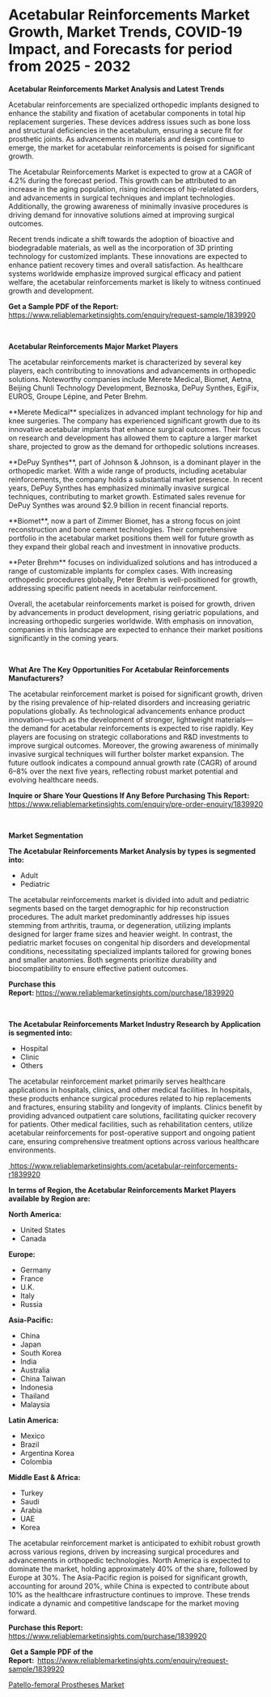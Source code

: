 <p><h1>Acetabular Reinforcements Market Growth, Market Trends, COVID-19 Impact, and Forecasts for period from 2025 - 2032</h1></p><p><strong>Acetabular Reinforcements Market Analysis and Latest Trends</strong></p>
<p><p>Acetabular reinforcements are specialized orthopedic implants designed to enhance the stability and fixation of acetabular components in total hip replacement surgeries. These devices address issues such as bone loss and structural deficiencies in the acetabulum, ensuring a secure fit for prosthetic joints. As advancements in materials and design continue to emerge, the market for acetabular reinforcements is poised for significant growth.</p><p>The Acetabular Reinforcements Market is expected to grow at a CAGR of 4.2% during the forecast period. This growth can be attributed to an increase in the aging population, rising incidences of hip-related disorders, and advancements in surgical techniques and implant technologies. Additionally, the growing awareness of minimally invasive procedures is driving demand for innovative solutions aimed at improving surgical outcomes.</p><p>Recent trends indicate a shift towards the adoption of bioactive and biodegradable materials, as well as the incorporation of 3D printing technology for customized implants. These innovations are expected to enhance patient recovery times and overall satisfaction. As healthcare systems worldwide emphasize improved surgical efficacy and patient welfare, the acetabular reinforcements market is likely to witness continued growth and development.</p></p>
<p><strong>Get a Sample PDF of the Report:&nbsp;</strong> <a href="https://www.reliablemarketinsights.com/enquiry/request-sample/1839920?utm_campaign=2280&utm_medium=2&utm_source=Github&utm_content=ia&utm_term=05032025&utm_id=acetabular-reinforcements">https://www.reliablemarketinsights.com/enquiry/request-sample/1839920</a></p>
<p>&nbsp;</p>
<p><strong>Acetabular Reinforcements Major Market Players</strong></p>
<p><p>The acetabular reinforcements market is characterized by several key players, each contributing to innovations and advancements in orthopedic solutions. Noteworthy companies include Merete Medical, Biomet, Aetna, Beijing Chunli Technology Development, Beznoska, DePuy Synthes, EgiFix, EUROS, Groupe Lépine, and Peter Brehm.</p><p>**Merete Medical** specializes in advanced implant technology for hip and knee surgeries. The company has experienced significant growth due to its innovative acetabular implants that enhance surgical outcomes. Their focus on research and development has allowed them to capture a larger market share, projected to grow as the demand for orthopedic solutions increases.</p><p>**DePuy Synthes**, part of Johnson & Johnson, is a dominant player in the orthopedic market. With a wide range of products, including acetabular reinforcements, the company holds a substantial market presence. In recent years, DePuy Synthes has emphasized minimally invasive surgical techniques, contributing to market growth. Estimated sales revenue for DePuy Synthes was around $2.9 billion in recent financial reports.</p><p>**Biomet**, now a part of Zimmer Biomet, has a strong focus on joint reconstruction and bone cement technologies. Their comprehensive portfolio in the acetabular market positions them well for future growth as they expand their global reach and investment in innovative products.</p><p>**Peter Brehm** focuses on individualized solutions and has introduced a range of customizable implants for complex cases. With increasing orthopedic procedures globally, Peter Brehm is well-positioned for growth, addressing specific patient needs in acetabular reinforcement.</p><p>Overall, the acetabular reinforcements market is poised for growth, driven by advancements in product development, rising geriatric populations, and increasing orthopedic surgeries worldwide. With emphasis on innovation, companies in this landscape are expected to enhance their market positions significantly in the coming years.</p></p>
<p>&nbsp;</p>
<p><strong>What Are The Key Opportunities For Acetabular Reinforcements Manufacturers?</strong></p>
<p><p>The acetabular reinforcement market is poised for significant growth, driven by the rising prevalence of hip-related disorders and increasing geriatric populations globally. As technological advancements enhance product innovation—such as the development of stronger, lightweight materials—the demand for acetabular reinforcements is expected to rise rapidly. Key players are focusing on strategic collaborations and R&D investments to improve surgical outcomes. Moreover, the growing awareness of minimally invasive surgical techniques will further bolster market expansion. The future outlook indicates a compound annual growth rate (CAGR) of around 6–8% over the next five years, reflecting robust market potential and evolving healthcare needs.</p></p>
<p><strong>Inquire or Share Your Questions If Any Before Purchasing This Report:</strong> <a href="https://www.reliablemarketinsights.com/enquiry/pre-order-enquiry/1839920?utm_campaign=2280&utm_medium=2&utm_source=Github&utm_content=ia&utm_term=05032025&utm_id=acetabular-reinforcements">https://www.reliablemarketinsights.com/enquiry/pre-order-enquiry/1839920</a></p>
<p>&nbsp;</p>
<p><strong>Market Segmentation</strong></p>
<p><strong>The Acetabular Reinforcements Market Analysis by types is segmented into:</strong></p>
<p><ul><li>Adult</li><li>Pediatric</li></ul></p>
<p><p>The acetabular reinforcements market is divided into adult and pediatric segments based on the target demographic for hip reconstruction procedures. The adult market predominantly addresses hip issues stemming from arthritis, trauma, or degeneration, utilizing implants designed for larger frame sizes and heavier weight. In contrast, the pediatric market focuses on congenital hip disorders and developmental conditions, necessitating specialized implants tailored for growing bones and smaller anatomies. Both segments prioritize durability and biocompatibility to ensure effective patient outcomes.</p></p>
<p><strong>Purchase this Report:&nbsp;</strong><a href="https://www.reliablemarketinsights.com/purchase/1839920?utm_campaign=2280&utm_medium=2&utm_source=Github&utm_content=ia&utm_term=05032025&utm_id=acetabular-reinforcements">https://www.reliablemarketinsights.com/purchase/1839920</a></p>
<p>&nbsp;</p>
<p><strong>The Acetabular Reinforcements Market Industry Research by Application is segmented into:</strong></p>
<p><ul><li>Hospital</li><li>Clinic</li><li>Others</li></ul></p>
<p><p>The acetabular reinforcement market primarily serves healthcare applications in hospitals, clinics, and other medical facilities. In hospitals, these products enhance surgical procedures related to hip replacements and fractures, ensuring stability and longevity of implants. Clinics benefit by providing advanced outpatient care solutions, facilitating quicker recovery for patients. Other medical facilities, such as rehabilitation centers, utilize acetabular reinforcements for post-operative support and ongoing patient care, ensuring comprehensive treatment options across various healthcare environments.</p></p>
<p><a href="https://www.reliablemarketinsights.com/acetabular-reinforcements-r1839920?utm_campaign=2280&utm_medium=2&utm_source=Github&utm_content=ia&utm_term=05032025&utm_id=acetabular-reinforcements">&nbsp;https://www.reliablemarketinsights.com/acetabular-reinforcements-r1839920</a></p>
<p><strong>In terms of Region, the Acetabular Reinforcements Market Players available by Region are:</strong></p>
<p>
    <p> <strong> North America: </strong>
        <ul>
            <li>United States</li>
            <li>Canada</li>
        </ul>
        </p> 
    <p> <strong> Europe: </strong>
        <ul>
            <li>Germany</li>
            <li>France</li>
            <li>U.K.</li>
            <li>Italy</li>
            <li>Russia</li>
        </ul>
        </p> 
    <p> <strong> Asia-Pacific: </strong>
        <ul>
            <li>China</li>
            <li>Japan</li>
            <li>South Korea</li>
            <li>India</li>
            <li>Australia</li>
            <li>China Taiwan</li>
            <li>Indonesia</li>
            <li>Thailand</li>
            <li>Malaysia</li>
        </ul>
        </p> 
    <p> <strong> Latin America: </strong>
        <ul>
            <li>Mexico</li>
            <li>Brazil</li>
            <li>Argentina Korea</li>
            <li>Colombia</li>
        </ul>
        </p> 
    <p> <strong> Middle East & Africa: </strong>
        <ul>
            <li>Turkey</li>
            <li>Saudi</li>
            <li>Arabia</li>
            <li>UAE</li>
            <li>Korea</li>
        </ul>
    </p>
    </p>
<p><p>The acetabular reinforcement market is anticipated to exhibit robust growth across various regions, driven by increasing surgical procedures and advancements in orthopedic technologies. North America is expected to dominate the market, holding approximately 40% of the share, followed by Europe at 30%. The Asia-Pacific region is poised for significant growth, accounting for around 20%, while China is expected to contribute about 10% as the healthcare infrastructure continues to improve. These trends indicate a dynamic and competitive landscape for the market moving forward.</p></p>
<p><strong>Purchase this Report: </strong><a href="https://www.reliablemarketinsights.com/purchase/1839920?utm_campaign=2280&utm_medium=2&utm_source=Github&utm_content=ia&utm_term=05032025&utm_id=acetabular-reinforcements">https://www.reliablemarketinsights.com/purchase/1839920</a></p>
<p>&nbsp;<strong>Get a Sample PDF of the Report:&nbsp;&nbsp;</strong><a href="https://www.reliablemarketinsights.com/enquiry/request-sample/1839920?utm_campaign=2280&utm_medium=2&utm_source=Github&utm_content=ia&utm_term=05032025&utm_id=acetabular-reinforcements">https://www.reliablemarketinsights.com/enquiry/request-sample/1839920</a></p>
<p><strong></strong></p>
<p><p><a href="https://github.com/NargisHussain75/Market-Research-Report-List-1/blob/main/patello-femoral-prostheses-market.md?utm_campaign=2280&utm_medium=2&utm_source=Github&utm_content=ia&utm_term=05032025&utm_id=acetabular-reinforcements">Patello-femoral Prostheses Market</a></p></p>